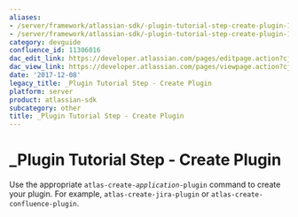```yaml
---
aliases:
- /server/framework/atlassian-sdk/-plugin-tutorial-step-create-plugin-11306016.html
- /server/framework/atlassian-sdk/-plugin-tutorial-step-create-plugin-11306016.md
category: devguide
confluence_id: 11306016
dac_edit_link: https://developer.atlassian.com/pages/editpage.action?cjm=wozere&pageId=11306016
dac_view_link: https://developer.atlassian.com/pages/viewpage.action?cjm=wozere&pageId=11306016
date: '2017-12-08'
legacy_title: _Plugin Tutorial Step - Create Plugin
platform: server
product: atlassian-sdk
subcategory: other
title: _Plugin Tutorial Step - Create Plugin
---
```

# \_Plugin Tutorial Step - Create Plugin

Use the appropriate `atlas-create-`*`application`*`-plugin` command to create your plugin. For example, `atlas-create-jira-plugin` or `atlas-create-confluence-plugin`.
